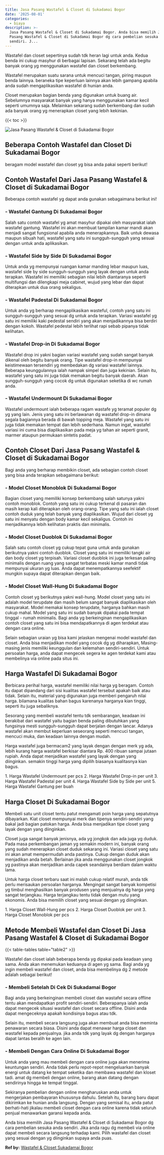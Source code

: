 ```yaml
---
title: Jasa Pasang Wastafel & Closet di Sukadamai Bogor
date: '2025-08-01'
categories:
  - biaya
description: >-
  Jasa Pasang Wastafel & Closet di Sukadamai Bogor. Anda bisa memilih Jasa
  Pasang Wastafel & Closet di Sukadamai Bogor dg cara pembelian sesuka anda
  sendiri. J...
---
```


Wastafel dan closet sepertinya sudah tdk heran lagi untuk anda. Kedua benda ini cukup masyhur di berbagai lapisan. Sekarang telah ada begitu banyak orang yg menggunakan wastafel dan closet berkembang.

Wastafel merupakan suatu sarana untuk mencuci tangan, piring maupun benda lainnya. beraneka tipe keperluan lainnya akan lebih gampang apabila anda sudah mengaplikasikan wastafel di hunian anda.

Closet merupakan bagian benda yang digunakan untuk buang air. Sebelumnya masyarakat banyak yang hanya menggunakan kamar kecil seperti umumnya saja. Melainkan sekarang sudah berkembang dan sudah ada banyak orang yg menerapkan closet yang lebih kekinian.

{{< toc >}}

![Jasa Pasang Wastafel & Closet di Sukadamai Bogor](/images/wastafel-closet-murah23.png)

## Beberapa Contoh Wastafel dan Closet Di Sukadamai Bogor

beragam model wastafel dan closet yg bisa anda pakai seperti berikut!

## Contoh Wastafel Dari Jasa Pasang Wastafel & Closet di Sukadamai Bogor

Beberapa contoh wastafel yg dapat anda gunakan sebagaimana berikut ini!

### \- Wastafel Gantung Di Sukadamai Bogor

Salah satu contoh wastafel yg amat masyhur dipakai oleh masyarakat ialah wastafel gantung. Wastafel ini akan membuat tampilan kamar mandi akan menjadi sangat fungsional apabila anda menerapkannya. Baik untuk dewasa maupun sibuah hati, wastafel yang satu ini sungguh-sungguh yang sesuai dengan untuk anda aplikasikan.

### \- Wastafel Side by Side Di Sukadamai Bogor

Untuk anda yg mempunyai ruangan kamar manding lebar maupun luas, wastafel side by side sungguh-sungguh yang layak dengan untuk anda terapkan. Wastafel ini memiliki sebagian nilai lebih diantaranya seperti multifungsi dan dilengkapi meja cabinet, wujud yang lebar dan dapat diterapkan untuk dua orang sekaligus.

### \- Wastafel Padestal Di Sukadamai Bogor

Untuk anda yg berharap mengaplikasikan wasteful, contoh yang satu ini sungguh-sungguh yang sesuai dg untuk anda terapkan. Variasi wastafel yg satu ini memiliki kaki pedestal sendiri yang akan menjadikannya bisa berdiri dengan kokoh. Wastafel pedestal lebih terlihat rapi sebab pipanya tidak kelihatan.

### \- Wastafel Drop-in Di Sukadamai Bogor

Wastafel drop ini yakni bagian variasi wastafel yang sudah sangat banyak dikenal oleh begitu banyak orang. Tipe wastafel drop-in mempunyai keistimewaan tersendiri yg membedakan dg variasi wastafel lainnya. Beberapa keunggulannya ialah nampak simpel dan juga kekinian. Selain itu, wastafel yang satu ini juga tidak memakan begitu banyak daerah. Akan sungguh-sungguh yang cocok dg untuk digunakan seketika di wc rumah anda.

### \- Wastafel Undermount Di Sukadamai Bogor

Wastafel undermount ialah beberapa ragam wastafe yg teramat populer dg yg yang lain. Jenis yang satu ini berlawanan dg wastafel drop-in dimana segala bagiannya berada di bawah topping meja. Wastafel yang satu ini juga tidak memakan tempat dan lebih sederhana. Namun ingat, wastafel variasi ini cuma bisa diaplikasikan pada meja yg tahan air seperti granit, marmer ataupun permukaan sintetis padat.

## Contoh Closet Dari Jasa Pasang Wastafel & Closet di Sukadamai Bogor

Bagi anda yang berharap membikin closet, ada sebagian contoh closet yang bisa anda terapkan sebagaimana berikut:

### \- Model Closet Monoblok Di Sukadamai Bogor

Bagian closet yang memiliki konsep berkembang salah satunya yakni contoh monoblok. Contoh yang satu ini cukup terkenal di pasaran dan masih kerap kali diterapkan oleh orang-orang. Tipe yang satu ini ialah closet contoh duduk yang telah banyak yang diaplikasikan. Wujud dari closet yg satu ini menyatu dengan body kamar kecil sekaligus. Contoh ini menjadikannya lebih kelihatan praktis dan minimalis.

### \- Model Closet Duoblok Di Sukadamai Bogor

Salah satu contoh closet yg cukup tepat guna untuk anda gunakan berikutnya yakni contoh duoblok. Closet yang satu ini memiliki tangki air dan body closet yg terpisah. Variasi closet duoblok ini juga terkesan paling minimalis dengan ruang yang sangat terbatas meski kamar mandi tidak mempunyai ukuran yg luas. Anda dapat menempatkannya seefektif mungkin supaya dapat diterapkan dengan baik.

### \- Model Closet Wall-Hung Di Sukadamai Bogor

Contoh closet yg berikutnya yakni wall-hung. Model closet yang satu ini adalah model terupdate dan masih belum sangat banyak diaplikasikan oleh masyarakat. Model memakai konsep terupdate, harganya bahkan masih cukup mahal. Model yang satu ini sudah banyak dipakai pada tempat tinggal - rumah minimalis. Bagi anda yg berkeinginan mengaplikasikan contoh closet yang satu ini bisa mendapatkannya di agen terdekat atau dengan cara online.

Selain sebagian uraian yg bisa kami jelaskan mengenai model wastafel dan closet. Anda bisa menjadikan model yang cocok dg yg diharapkan, Masing-masing jenis memiliki keunggulan dan kelemahan sendiri-sendiri. Untuk persoalan harga, anda dapat mengecek segera ke agen terdekat kami atau membelinya via online pada situs ini.

## Harga Wastafel Di Sukadamai Bogor

Berbicara perihal harga, wastafel memiliki nilai harga yg beragam. Contoh itu dapat dipandang dari sisi kualitas wastafel tersebut apakah baik atau tidak. Selain itu, material yang digunakan juga memberi pengaruh nilai harga. bilamana kualitas bahan bagus karenanya harganya kian tinggi, seperti itu juga sebaliknya.

Sesorang yang membeli wastafel tentu tdk sembarangan, keadaan ini berakibat dari wastafel yaitu bagian benda paling dibutuhkan yang fungsinya mesti sungguh-sungguh dapat berjalan dengan lancar. Adanya wastafel akan membut keperluan seseorang seperti mencuci tangan, mencuci muka, dan keadaan lainnya dengan mudah.

Harga wastafel juga bermacam2 yang layak dengan dengan merk yg ada, lebih kurang harga wastafel berkisar diantara Rp. 400 ribuan sampai jutaan rupiah. Anda dapat menjadikan wastafel yang layak dengan yang diinginkan. semakin tinggi harga yang dipilih biasanya kualitasnya kian bagus.

1\. Harga Wastafel Undermount per pcs 2. Harga Wastafel Drop-in per unit 3. Harga Wastafel Padestal per unit 4. Harga Wastafel Side by Side per unit 5. Harga Wastafel Gantung per buah

## Harga Closet Di Sukadamai Bogor

Membeli satu unit closet tentu patut mengamati poin harga yang sepatutnya dibayarkan. Kiat closet mempunyai merk dan tipenya sendiri-sendiri yang bakal jadi bagian patokan harga. Anda bisa menjadikan tipe closet yang layak dengan yang diinginkan.

Closet juga sangat banyak jenisnya, ada yg jongkok dan ada juga yg duduk. Pada masa perkembangan jaman yg semakin modern ini, banyak orang yang sudah menerapkan closet duduk sekarang ini. Variasi closet yang satu ini akan amat mempermudah anda pastinya. Cukup dengan duduk akan menjadikan anda betah. Berlainan jika anda menggunakan closet jongkok yg pastinya akan menjadikan anda capek seandainya berdiam dalam waktu lama.

Untuk harga closet terbaru saat ini malah cukup relatif murah, anda tdk perlu merisaukan persoalan harganya. Mengingat sangat banyak kompetisi yg timbul menghasilkan banyak produsen yang menjualnya dg harga yang sangat terjangkau. Harga terjangkau tentu tidak dengan mutu yang ekonomis. Anda bisa memilih closet yang sesuai dengan yg diinginkan.

1\. Harga Closet Wall-Hung per pcs 2. Harga Closet Duoblok per unit 3. Harga Closet Monoblok per pcs

## Metode Membeli Wastafel dan Closet Di Jasa Pasang Wastafel & Closet di Sukadamai Bogor

{{< table-tables table="table2" >}}

Wastafel dan closet ialah beberapa benda yg dipakai pada keadaan yang sama. Anda akan menemukan keduanya di agen yg sama. Bagi anda yg ingin membeli wastafel dan closet, anda bisa membelinya dg 2 metode adalah sebagai berikut!

### \- Membeli Setelah Di Cek Di Sukadamai Bogor

Bagi anda yang berkeinginan membeli closet dan wastafel secara offline tentu akan mendapatkan profit sendiri-sendiri. Beberapanya ialah anda dapat mengecek situasi wastafel dan closet secara offline. Disini anda dapat mengeceknya apakah kondisinya bagus atau tdk.

Selain itu, membeli secara langsung juga akan membuat anda bisa meminta penawaran secara biasa. Disini anda dapat menawar harga closet dan wastafel kepada penjualnya. jika anda tdk yang layak dg dengan harganya dapat lantas beralih ke agen lain.

### \- Membeli Dengan Cara Online Di Sukadamai Bogor

Untuk anda yang mau membeli dengan cara online juga akan menerima keuntungan sendiri. Anda tidak perlu repot-repot mengeluarkan banyak energi untuk datang ke tempat seketika dan membawa wastafel dan kloset tadi. amat dg membeli dengan online, barang akan datang dengan sendirinya hingga ke tempat tinggal.

Sekiranya pembelian dengan online mengharuskan anda untuk mengerjakan pembayaran khususnya dahulu. Setelah itu, barang baru dapat dikirimkan ke hunian anda langsung. Dengan yang semisal itu, anda patut berhati-hati jikalau membeli closet dengan cara online karena tidak seluruh penjual menawarkan garansi kepada anda.

Anda bisa memilih Jasa Pasang Wastafel & Closet di Sukadamai Bogor dg cara pembelian sesuka anda sendiri. Jika anda ragu dg membeli via online dapat membeli secara langsung terhadap kami. Pilih wastafel dan closet yang sesuai dengan yg diinginkan supaya anda puas.

**Ref by:** [Wastafel & Closet Sukadamai Bogor](https://id.wikipedia.org/wiki/Wastafel)
